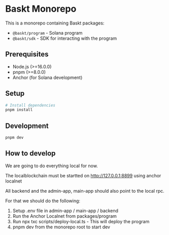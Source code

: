 # Baskt Monorepo

This is a monorepo containing Baskt packages:

- `@baskt/program` - Solana program
- `@baskt/sdk` - SDK for interacting with the program

## Prerequisites

- Node.js (>=16.0.0)
- pnpm (>=8.0.0)
- Anchor (for Solana development)

## Setup

```bash
# Install dependencies
pnpm install
```

## Development

```bash
pnpm dev
```

## How to develop

We are going to do everything local for now.

The localblockchain must be startted on http://127.0.0.1:8899 using anchor localnet

All backend and the admin-app, main-app should also point to the local rpc.

For that we should do the following:

1. Setup .env file in admin-app / main-app / backend
2. Run the Anchor Localnet from packages/program
3. Run npx txc scripts/deploy-local.ts - This will deploy the program
4. pnpm dev from the monorepo root to start dev
